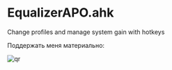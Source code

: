 # EqualizerAPO.ahk
Change profiles and manage system gain with hotkeys


Поддержать меня материально:

![qr](https://github.com/user-attachments/assets/5ae2c744-718e-4046-9ba7-a583f7b7abba)
